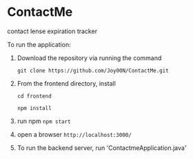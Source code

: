 # ContactMe
contact lense expiration tracker

To run the application:

1. Download the repository via running the command

    `git clone https://github.com/Joy00N/ContactMe.git`
2. From the frontend directory, install

    `cd frontend`
    
    `npm install`
3. run npm
    `npm start`
4. open a browser `http://localhost:3000/`

5. To run the backend server, run 'ContactmeApplication.java' 

